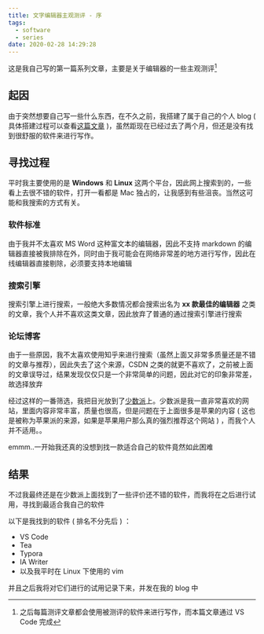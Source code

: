 ```yaml
---
title: 文字编辑器主观测评 - 序
tags:
  - software
  - series
date: 2020-02-28 14:29:28
---
```



这是我自己写的第一篇系列文章，主要是关于编辑器的一些主观测评[^1]

<!-- more -->

## 起因

由于突然想要自己写一些什么东西，在不久之前，我搭建了属于自己的个人 blog  ( 具体搭建过程可以查看[这篇文章](https://pcrab.ml/2019/12/24/init-my-own-blog/) )，虽然距现在已经过去了两个月，但还是没有找到很舒服的软件来进行写作。

## 寻找过程

平时我主要使用的是 **Windows** 和 **Linux** 这两个平台，因此网上搜索到的，一些看上去很不错的软件，打开一看都是 Mac 独占的，让我感到有些沮丧。当然这可能和我搜索的方式有关。

### 软件标准

由于我并不太喜欢 MS Word 这种富文本的编辑器，因此不支持 markdown 的编辑器直接被我排除在外，同时由于我可能会在网络非常差的地方进行写作，因此在线编辑器直接剔除，必须要支持本地编辑

### 搜索引擎

搜索引擎上进行搜索，一般绝大多数情况都会搜索出名为 **xx 款最佳的编辑器** 之类的文章，我个人并不喜欢这类文章，因此放弃了普通的通过搜索引擎进行搜索

### 论坛博客

由于一些原因，我不太喜欢使用知乎来进行搜索（虽然上面又非常多质量还是不错的文章与推荐），因此失去了这个来源，CSDN 之类的就更不喜欢了，之前被上面的文章误导过，结果发现仅仅只是一个非常简单的问题，因此对它的印象非常差，故选择放弃

经过这样的一番筛选，我把目光放到了[少数派](https://sspai.com)上。少数派是我一直非常喜欢的网站，里面内容非常丰富，质量也很高，但是问题在于上面很多是苹果的内容 ( 这也是被称为苹果派的来源，如果是苹果用户那么真的强烈推荐这个网站 ) ，而我个人并不适用。。

emmm..一开始我还真的没想到找一款适合自己的软件竟然如此困难

## 结果

不过我最终还是在少数派上面找到了一些评价还不错的软件，而我将在之后进行试用，寻找到最适合我自己的软件

以下是我找到的软件 ( 排名不分先后 ) ：

- VS Code
- Tea
- Typora
- IA Writer
- 以及我平时在 Linux 下使用的 vim

并且之后我将对它们进行的试用记录下来，并发在我的 blog 中

[^1]: 之后每篇测评文章都会使用被测评的软件来进行写作，而本篇文章通过 VS Code 完成
